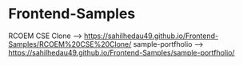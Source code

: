 # Frontend-Samples

RCOEM CSE Clone --> https://sahilhedau49.github.io/Frontend-Samples/RCOEM%20CSE%20Clone/
sample-portfholio --> https://sahilhedau49.github.io/Frontend-Samples/sample-portfholio/
